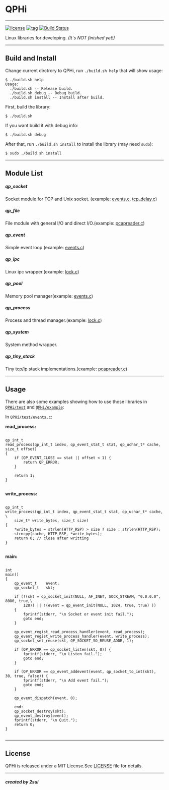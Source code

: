 
# QPHi

----
[![license](https://img.shields.io/badge/license-MIT%20License-blue.svg)](https://mit-license.org/)
[![tag](https://img.shields.io/badge/tag-v1.1.1-yellow.svg)](https://github.com/2sui/QPHi/tree/1.1.1)
[![Build Status](https://travis-ci.org/2sui/QPHi.svg?branch=master)](https://travis-ci.org/2sui/QPHi)

Linux libraries for developing. *(It`s NOT finished yet!)*

----

## Build and Install
Change current dirctrory to QPHi, run `./build.sh help` that will show usage:

```shell
$ ./build.sh help
Usage:
  ./build.sh -- Release build.
  ./build.sh debug -- Debug build.
  ./build.sh install -- Install after build.
```
First, build the library:

```shell
$ ./build.sh
```
If you want build it with debug info:

```shell
$ ./build.sh debug
```

After that, run `./build.sh install` to install the library (may need `sudo`):

```shell
$ sudo ./build.sh install
```

----

## Module List
##### qp_socket
Socket module for TCP and Unix socket. (example: [events.c](./test/events.c), [tcp_delay.c](./test/tcp_delay.c))

##### qp_file
File module with general I/O and direct I/O.(example: [pcapreader.c](./test/pcapreader.c))

##### qp_event
Simple event loop.(example: [events.c](./test/events.c))

##### qp_ipc
Linux ipc wrapper.(example: [lock.c](./test/lock.c))

##### qp_pool
Memory pool manager(example: [events.c](./test/events.c))

##### qp_process
Process and thread manager.(example: [lock.c](./test/lock.c))

##### qp_system
System method wrapper.

##### qp_tiny_stack
Tiny tcp/ip stack implementations.(example: [pcapreader.c](./test/pcapreader.c))

----

## Usage
There are also some examples showing how to use those libraries in [`QPHi/test`](./test) and [`QPHi/example`](./example):

In [`QPHi/test/events.c`](./test/events.c):

__read_process:__


```

qp_int_t
read_process(qp_int_t index, qp_event_stat_t stat, qp_uchar_t* cache, size_t offset)
{
    if (QP_EVENT_CLOSE == stat || offset < 1) {
        return QP_ERROR;
    }
    
    return 1;
}


```

__write_process:__


```

qp_int_t
write_process(qp_int_t index, qp_event_stat_t stat, qp_uchar_t* cache, \
    size_t* write_bytes, size_t size)
{
    *write_bytes = strlen(HTTP_RSP) > size ? size : strlen(HTTP_RSP);
    strncpy(cache, HTTP_RSP, *write_bytes);
    return 0; // close after writting
}


```

__main:__


```

int
main()
{
    qp_event_t    event;
    qp_socket_t   skt;
    
    if (!(skt = qp_socket_init(NULL, AF_INET, SOCK_STREAM, "0.0.0.0", 8080, true,\
        128)) || !(event = qp_event_init(NULL, 1024, true, true) )) 
    {
        fprintf(stderr, "\n Socket or event init fail.");
        goto end;
    }
    
    qp_event_regist_read_process_handler(event, read_process);
    qp_event_regist_write_process_handler(event, write_process);
    qp_socket_set_reuse(skt, QP_SOCKET_SO_REUSE_ADDR, 1);
    
    if (QP_ERROR == qp_socket_listen(skt, 0)) {
        fprintf(stderr, "\n Listen fail.");
        goto end;
    }
    
    if (QP_ERROR == qp_event_addevent(event, qp_socket_to_int(skt), 30, true, false)) {
        fprintf(stderr, "\n Add event fail.");
        goto end;
    }
    
    qp_event_dispatch(event, 0);
    
    end:
    qp_socket_destroy(skt);
    qp_event_destroy(event);
    fprintf(stderr, "\n Quit.");
    return 0;
}


```

----

## License
QPHi is released under a MIT License.See [LICENSE](./LICENSE) file for details.

----

##### created by 2sui


